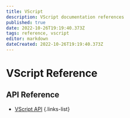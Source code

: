 ```yaml
---
title: VScript
description: VScript documentation references
published: true
date: 2022-10-26T19:19:40.373Z
tags: reference, vscript
editor: markdown
dateCreated: 2022-10-26T19:19:40.373Z
---
```


# VScript Reference

## API Reference
* [VScript API](/Reference/VScript/API)
{.links-list}